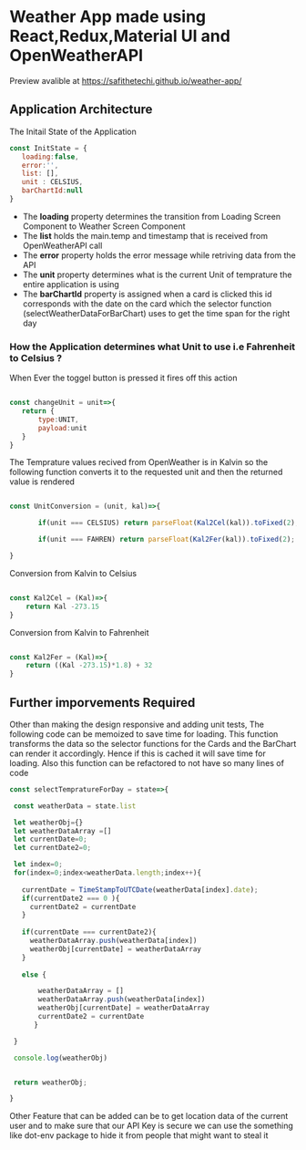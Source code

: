# Weather App made using React,Redux,Material UI and OpenWeatherAPI

Preview avalible at https://safithetechi.github.io/weather-app/


## Application Architecture
 
 The Initail State of the Application 
 
 ```javascript 
const InitState = {
    loading:false,
    error:'',
    list: [],
    unit : CELSIUS,
    barChartId:null    
} 
```

* The <b>loading</b> property determines the transition from Loading Screen Component to Weather Screen Component
* The <b>list</b> holds the main.temp and timestamp that is received from OpenWeatherAPI call
* The <b>error</b> property holds the error message while retriving data from the API
* The <b>unit</b> property determines what is the current Unit of temprature the entire application is using
* The <b>barChartId</b> property is assigned when a card is clicked this id corresponds with the date on the card which the selector function (selectWeatherDataForBarChart) uses to get the time span for the right day


### How the Application determines what Unit to use i.e Fahrenheit to Celsius ?

When Ever the toggel button is pressed it fires off this action

 ```javascript 

const changeUnit = unit=>{
    return {
        type:UNIT,
        payload:unit
    }
}

```

The Temprature values recived from OpenWeather is in Kalvin so the following function converts it to the requested unit and then the returned value is rendered

 ```javascript 

const UnitConversion = (unit, kal)=>{

        if(unit === CELSIUS) return parseFloat(Kal2Cel(kal)).toFixed(2);

        if(unit === FAHREN) return parseFloat(Kal2Fer(kal)).toFixed(2);

}
```

Conversion from Kalvin to Celsius
```javascript 

const Kal2Cel = (Kal)=>{
    return Kal -273.15
}
```

Conversion from Kalvin to Fahrenheit

```javascript 

const Kal2Fer = (Kal)=>{
    return ((Kal -273.15)*1.8) + 32
}
```



## Further imporvements Required

Other than making the design responsive and adding unit tests, The following code can be memoized to save time for loading. This  function transforms the data so the selector functions for the Cards and the BarChart can render it accordingly. Hence if this is cached it will save time for loading. Also this function can be refactored to not have so many lines of code
 
 
 ```javascript
const selectTempratureForDay = state=>{

  const weatherData = state.list  

  let weatherObj={}
  let weatherDataArray =[]
  let currentDate=0;
  let currentDate2=0;

  let index=0;
  for(index=0;index<weatherData.length;index++){
    
    currentDate = TimeStampToUTCDate(weatherData[index].date);
    if(currentDate2 === 0 ){
      currentDate2 = currentDate
    }
    
    if(currentDate === currentDate2){
      weatherDataArray.push(weatherData[index])
      weatherObj[currentDate] = weatherDataArray
    }
    
    else {

        weatherDataArray = []
        weatherDataArray.push(weatherData[index])
        weatherObj[currentDate] = weatherDataArray
        currentDate2 = currentDate
       }

  }

  console.log(weatherObj)


  return weatherObj;

} 
```
    
Other Feature that can be added can be to get location data of the current user and to make sure that our API Key is secure we can use the something like dot-env package to hide it from people that might want to steal it


